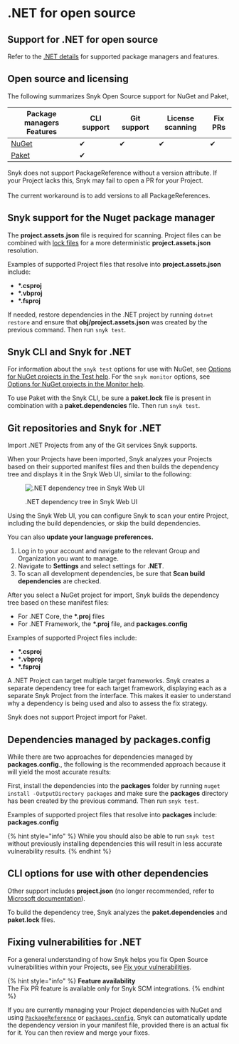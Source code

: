 # .NET for open source

## **Support for** .NET **for open source**

Refer to the [.NET details](../snyk-language-support-details.md#net) for supported package managers and features.

## Open source and licensing

The following summarizes Snyk Open Source support for NuGet and Paket,

| Package managers Features                              | CLI support | Git support | License scanning | Fix PRs |
| ------------------------------------------------------ | ----------- | ----------- | ---------------- | ------- |
| [NuGet](https://www.nuget.org)                         | ✔︎          | ✔︎          | ✔︎               | ✔︎      |
| [Paket](https://fsprojects.github.io/Paket/index.html) | ✔︎          |             |                  |         |

Snyk does not support PackageReference without a version attribute. If your Project lacks this, Snyk may fail to open a PR for your Project.\
\
The current workaround is to add versions to all PackageReferences.

## Snyk support for the Nuget package manager

The **project.assets.json** file is required for scanning. Project files can be combined with [lock files](https://docs.microsoft.com/en-us/nuget/consume-packages/package-references-in-project-files#locking-dependencies) for a more deterministic **project.assets.json** resolution.

Examples of supported Project files that resolve into **project.assets.json** include:

* **\*.csproj**
* **\*.vbproj**
* **\*.fsproj**

If needed, restore dependencies in the .NET project by running `dotnet restore` and ensure that **obj/project.assets.json** was created by the previous command. Then run `snyk test`.

## Snyk CLI and Snyk for .NET

For information about the `snyk test` options for use with NuGet, see [Options for NuGet projects in the Test help](../../snyk-cli/commands/test.md#options-for-nuget-projects). For the `snyk monitor` options, see [Options for NuGet projects in the Monitor help](../../snyk-cli/commands/monitor.md#options-for-nuget-projects).

To use Paket with the Snyk CLI, be sure a **paket.lock** file is present in combination with a **paket.dependencies** file. Then run `snyk test`.

## Git repositories and Snyk for .NET

Import .NET Projects from any of the Git services Snyk supports.

When your Projects have been imported, Snyk analyzes your Projects based on their supported manifest files and then builds the dependency tree and displays it in the Snyk Web UI, similar to the following:

<figure><img src="../../.gitbook/assets/dotNet Project.png" alt=".NET dependency tree in Snyk Web UI"><figcaption><p>.NET dependency tree in Snyk Web UI</p></figcaption></figure>

Using the Snyk Web UI, you can configure Snyk to scan your entire Project, including the build dependencies, or skip the build dependencies.

You can also **update your language preferences.**

1. Log in to your account and navigate to the relevant Group and Organization you want to manage.
2. Navigate to **Settings** and select settings for **.NET**.
3. To scan all development dependencies, be sure that **Scan build dependencies** are checked.

After you select a NuGet project for import, Snyk builds the dependency tree based on these manifest files:

* For .NET Core, the **\*.proj** files
* For .NET Framework, the **\*.proj** file, and **packages.config**

Examples of supported Project files include:

* **\*.csproj**
* \***.vbproj**
* **\*.fsproj**

A .NET Project can target multiple target frameworks. Snyk creates a separate dependency tree for each target framework, displaying each as a separate Snyk Project from the interface. This makes it easier to understand why a dependency is being used and also to assess the fix strategy.

Snyk does not support Project import for Paket.

## Dependencies managed by packages.config

While there are two approaches for dependencies managed by **packages.config**., the following is the recommended approach because it will yield the most accurate results:

First, install the dependencies into the **packages** folder by running `nuget install -OutputDirectory packages` and make sure the **packages** directory has been created by the previous command. Then run `snyk test`.

Examples of supported project files that resolve into **packages** include: **packages.config**

{% hint style="info" %}
While you should also be able to run `snyk test` without previously installing dependencies this will result in less accurate vulnerability results.
{% endhint %}

## **CLI options for use with** other dependencies

Other support includes **project.json** (no longer recommended, refer to [Microsoft documentation](https://docs.microsoft.com/en-us/nuget/archive/project-json)).

To build the dependency tree, Snyk analyzes the **paket.dependencies** and **paket.lock** files.

## Fixing vulnerabilities for .NET

For a general understanding of how Snyk helps you fix Open Source vulnerabilities within your Projects, see [Fix your vulnerabilities](../../scan-with-snyk/snyk-open-source/manage-vulnerabilities/fix-your-vulnerabilities.md).

{% hint style="info" %}
**Feature availability**\
The Fix PR feature is available only for Snyk SCM integrations.
{% endhint %}

If you are currently managing your Project dependencies with NuGet and using [`PackageReference`](https://docs.microsoft.com/en-us/nuget/consume-packages/package-references-in-project-files) or [`packages.config`](https://docs.microsoft.com/en-us/nuget/reference/packages-config), Snyk can automatically update the dependency version in your manifest file, provided there is an actual fix for it. You can then review and merge your fixes.

